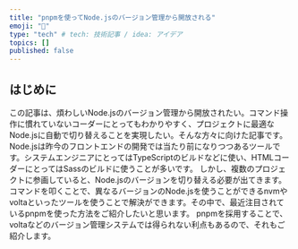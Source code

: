 ```yaml
---
title: "pnpmを使ってNode.jsのバージョン管理から開放される"
emoji: "🍣"
type: "tech" # tech: 技術記事 / idea: アイデア
topics: []
published: false
---
```


## はじめに

この記事は、煩わしいNode.jsのバージョン管理から開放されたい。コマンド操作に慣れていないコーダーにとってもわかりやすく、プロジェクトに最適なNode.jsに自動で切り替えることを実現したい。そんな方々に向けた記事です。
Node.jsは昨今のフロントエンドの開発では当たり前になりつつあるツールです。システムエンジニアにとってはTypeScriptのビルドなどに使い、HTMLコーダーにとってはSassのビルドに使うことが多いです。
しかし、複数のプロジェクトに参画していると、Node.jsのバージョンを切り替える必要が出てきます。コマンドを叩くことで、異なるバージョンのNode.jsを使うことができるnvmやvoltaといったツールを使うことで解決ができます。その中で、最近注目されているpnpmを使った方法をご紹介したいと思います。
pnpmを採用することで、voltaなどのバージョン管理システムでは得られない利点もあるので、それもご紹介します。
